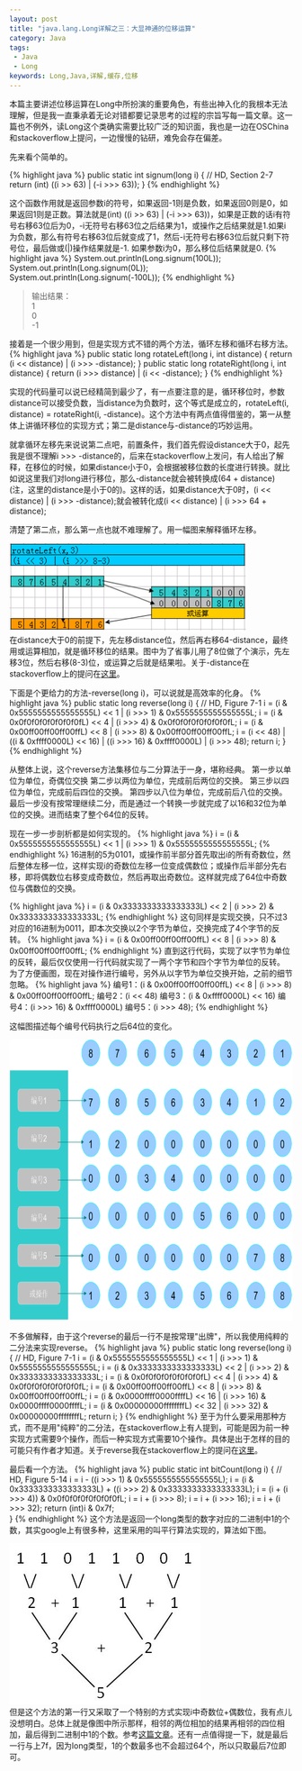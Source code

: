 ```yaml
---
layout: post
title: "java.lang.Long详解之三：大显神通的位移运算"
category: Java
tags:
 - Java
 - Long
keywords: Long,Java,详解,缓存,位移
---
```


本篇主要讲述位移运算在Long中所扮演的重要角色，有些出神入化的我根本无法理解，但是我一直秉承着无论对错都要记录思考的过程的宗旨写每一篇文章。这一篇也不例外，读Long这个类确实需要比较广泛的知识面，我也是一边在OSChina和stackoverflow上提问，一边慢慢的钻研，难免会存在偏差。

先来看个简单的。

{% highlight java %}
public static int signum(long i) {
  // HD, Section 2-7
  return (int) ((i >> 63) | (-i >>> 63));
}
{% endhighlight %}

这个函数作用就是返回参数i的符号，如果返回-1则是负数，如果返回0则是0，如果返回1则是正数。算法就是(int) ((i &gt;&gt; 63) | (-i &gt;&gt;&gt; 63))，如果是正数的话i有符号右移63位后为0，-i无符号右移63位之后结果为1，或操作之后结果就是1.如果i为负数，那么有符号右移63位后就变成了1，然后-i无符号右移63位后就只剩下符号位，最后做或(|)操作结果就是-1. 如果参数i为0，那么移位后结果就是0.
{% highlight java %}
System.out.println(Long.signum(100L));
System.out.println(Long.signum(0L));
System.out.println(Long.signum(-100L));
{% endhighlight %}
<blockquote>
输出结果：<br>
1<br>
0<br>
-1<br>
</blockquote>
接着是一个很少用到，但是实现方式不错的两个方法，循环左移和循环右移方法。
{% highlight java %}
public static long rotateLeft(long i, int distance) {
    return (i << distance) | (i >>> -distance);
}
public static long rotateRight(long i, int distance) {
    return (i >>> distance) | (i << -distance);
}
{% endhighlight %}

实现的代码量可以说已经精简到最少了，有一点要注意的是，循环移位时，参数distance可以接受负数，当distance为负数时，这个等式是成立的，rotateLeft(i, distance) = rotateRight(i, -distance)。这个方法中有两点值得借鉴的，第一从整体上讲循环移位的实现方式；第二是distance与-distance的巧妙运用。

就拿循环左移先来说说第二点吧，前置条件，我们首先假设distance大于0，起先我是很不理解i &gt;&gt;&gt; -distance的，后来在stackoverflow上发问，有人给出了解释，在移位的时候，如果distance小于0，会根据被移位数的长度进行转换。就比如说这里我们对long进行移位，那么-distance就会被转换成(64 + distance)(注，这里的distance是小于0的)。这样的话，如果distance大于0时，(i &lt;&lt; distance) | (i &gt;&gt;&gt; -distance);就会被转化成(i &lt;&lt; distance) | (i &gt;&gt;&gt; 64 + distance);

清楚了第二点，那么第一点也就不难理解了。用一幅图来解释循环左移。
<div class='center'>
	<img src='/post_images/2012/03/rotateLeft.png'/>
</div>
在distance大于0的前提下，先左移distance位，然后再右移64-distance，最终用或运算相加，就是循环移位的结果。图中为了省事儿用了8位做了个演示，先左移3位，然后右移(8-3)位，或运算之后就是结果啦。关于-distance在stackoverflow上的提问在<a href="http://stackoverflow.com/questions/9513074/how-does-i-distance-work">这里</a>。

下面是个更给力的方法-reverse(long i)，可以说就是高效率的化身。
{% highlight java %}
public static long reverse(long i) {
    // HD, Figure 7-1
    i = (i & 0x5555555555555555L) << 1 | (i >>> 1) & 0x5555555555555555L;
    i = (i & 0x0f0f0f0f0f0f0f0fL) << 4 | (i >>> 4) & 0x0f0f0f0f0f0f0f0fL;
    i = (i & 0x00ff00ff00ff00ffL) << 8 | (i >>> 8) & 0x00ff00ff00ff00ffL;
    i = (i << 48) | ((i & 0xffff0000L) << 16) |
            ((i >>> 16) & 0xffff0000L) | (i >>> 48);
    return i;
}
{% endhighlight %}

从整体上说，这个reverse方法集移位与二分算法于一身，堪称经典。
第一步以单位为单位，奇偶位交换
第二步以两位为单位，完成前后两位的交换。
第三步以四位为单位，完成前后四位的交换。
第四步以八位为单位，完成前后八位的交换。
最后一步没有按常理继续二分，而是通过一个转换一步就完成了以16和32位为单位的交换。进而结束了整个64位的反转。

现在一步一步剖析都是如何实现的。
{% highlight java %}
i = (i & 0x5555555555555555L) << 1 | (i >>> 1) & 0x5555555555555555L;
{% endhighlight %}
16进制的5为0101，或操作前半部分首先取出i的所有奇数位，然后整体左移一位，这样实现i的奇数位左移一位变成偶数位；或操作后半部分先右移，即将偶数位右移变成奇数位，然后再取出奇数位。这样就完成了64位中奇数位与偶数位的交换。

{% highlight java %}
i = (i & 0x3333333333333333L) << 2 | (i >>> 2) & 0x3333333333333333L;
{% endhighlight %}
这句同样是实现交换，只不过3对应的16进制为0011，即本次交换以2个字节为单位，交换完成了4个字节的反转。
{% highlight java  %}
i = (i & 0x00ff00ff00ff00ffL) << 8 | (i >>> 8) & 0x00ff00ff00ff00ffL;
{% endhighlight %}
直到这行代码，实现了以字节为单位的反转，最后仅仅使用一行代码就实现了一两个字节和四个字节为单位的反转。
为了方便画图，现在对操作进行编号，另外从以字节为单位交换开始，之前的细节忽略。
{% highlight java %}
编号1：(i & 0x00ff00ff00ff00ffL) << 8 | (i >>> 8) & 0x00ff00ff00ff00ffL;
编号2：(i << 48)
编号3：(i & 0xffff0000L) << 16)
编号4：(i >>> 16) & 0xffff0000L)
编号5：(i >>> 48);
{% endhighlight %}

这幅图描述每个编号代码执行之后64位的变化。
<div class='center'>
	<img src='/post_images/2012/03/reverse.png' width='600px' height='500px'>
</div>

不多做解释，由于这个reverse的最后一行不是按常理"出牌"，所以我使用纯粹的二分法来实现reverse。
{% highlight java %}
public static long reverse(long i) {
  // HD, Figure 7-1
  i = (i & 0x5555555555555555L) << 1 | (i >>> 1) & 0x5555555555555555L;
  i = (i & 0x3333333333333333L) << 2 | (i >>> 2) & 0x3333333333333333L;
  i = (i & 0x0f0f0f0f0f0f0f0fL) << 4 | (i >>> 4) & 0x0f0f0f0f0f0f0f0fL;
  i = (i & 0x00ff00ff00ff00ffL) << 8 | (i >>> 8) & 0x00ff00ff00ff00ffL;
  i = (i & 0x0000ffff0000ffffL) << 16 | (i >>> 16) & 0x0000ffff0000ffffL;
  i = (i & 0x00000000ffffffffL) << 32 | (i >>> 32) & 0x00000000ffffffffL;
  return i;
}
{% endhighlight %}
至于为什么要采用那种方式，而不是用"纯粹"的二分法，在stackoverflow上有人提到，可能是因为前一种实现方式需要9个操作，而后一种实现方式需要10个操作。具体是出于怎样的目的可能只有作者才知道。关于reverse我在stackoverflow上的提问在<a href="http://stackoverflow.com/questions/9529275/how-does-i-48-i-0xffff0000l-16-i-16-0xffff0000l-i">这里</a>。

最后看一个方法。
{% highlight java %}
public static int bitCount(long i) {
    // HD, Figure 5-14
    i = i - ((i >>> 1) & 0x5555555555555555L);
    i = (i & 0x3333333333333333L) + ((i >>> 2) & 0x3333333333333333L);
    i = (i + (i >>> 4)) & 0x0f0f0f0f0f0f0f0fL;
    i = i + (i >>> 8);
    i = i + (i >>> 16);
    i = i + (i >>> 32);
    return (int)i & 0x7f;    
}
{% endhighlight %}
这个方法是返回一个long类型的数字对应的二进制中1的个数，其实google上有很多种，这里采用的叫平行算法实现的，算法如下图。
<div class='center'>
	<img src='/post_images/2012/03/bitCount.jpg'>
</div>
但是这个方法的第一行又采取了一个特别的方式实现i中奇数位+偶数位，我有点儿没想明白。总体上就是像图中所示那样，相邻的两位相加的结果再相邻的四位相加，最后得到二进制中1的个数。参考<a href="http://www.cnblogs.com/graphics/archive/2010/06/21/1752421.html">这篇文章</a>。还有一点值得提一下，就是最后一行与上7f，因为long类型，1的个数最多也不会超过64个，所以只取最后7位即可。